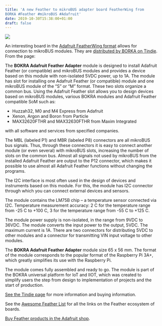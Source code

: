 ```yaml
---
title: 'A new Feather to mikroBUS adapter board FeatherWing from
BORKA #Feather #mikroBUS #Adafruit'
date: 2019-10-30T15:38:00+01:00
draft: false
---
```


![](https://cdn-blog.adafruit.com/uploads/2019/10/Untitled-105.png)

An interesting board in the [Adafruit FeatherWing format](https://www.adafruit.com/category/943) allows for connection to mikroBUS modules. They are [distributed by BORKA on Tindie](https://www.tindie.com/products/bokra/adapter-for-adafruit-feather/). From the page:

The **BOKRA Adafruit Feather Adapter** module is designed to install Adafruit Feather (or compatible) and mikroBUS modules and provides a device based on this module with non-isolated 5VDC power, up to 1A. The module has slot for installing one Adafruit Feather (or compatible) module and one mikroBUS module of the “S” or “M” format. These two slots organize a common bus. Using the Adafruit Feather slot allows you to design devices based on mikroBUS modules, various BOKRA modules and Adafruit Feather compatible SoM such as:

*   Huzzah32, M0 and M4 Express from Adafruit
*   Xenon, Argon and Boron from Particle
*   MAX32620FTHR and MAX32630FTHR from Maxim Integrated

with all software and services from specified companies.

The MBL (labeled P1) and MBR (labeled P8) connectors are all mikroBUS bus signals. Thus, through these connectors it is easy to connect another module (or even several) with mikroBUS slots, increasing the number of slots on the common bus. Almost all signals not used by mikroBUS from the installed Adafruit Feather are output to the P12 connector, which makes it possible to use almost all Adafruit Feather functions without changing the programs.

The I2C interface is most often used in the design of devices and instruments based on this module. For this, the module has I2C connector through which you can connect external devices and sensors.

The module contains the LM75B chip – a temperature sensor connected via I2C. Temperature measurement accuracy: 2 C for the temperature range from -25 C to +100 C, 3 for the temperature range from -55 C to +125 C.

The module power supply is non-isolated, in the range from 9VDC to 36VDC. The module converts the input power to the output, 5VDC. The maximum current is 1A. There are two connectors for distributing 5VDC to other modules and a connector for transmitting VIN input voltage to other modules.

The **BOKRA Adafruit Feather Adapter** module size 65 x 56 mm. The format of the module corresponds to the popular format of the Raspberry Pi 3A+, which greatly simplifies its use with the Raspberry Pi.

The module comes fully assembled and ready to go. The module is part of the BOKRA universal platform for IoT and IIOT, which was created to simplify users the step from design to implementation of projects and the start of production.

[See the Tindie page](https://www.tindie.com/products/bokra/adapter-for-adafruit-feather/) for more information and buying information.

See the [Awesome Feather List](https://github.com/adafruit/awesome-feather/blob/master/README.md) for all the links on the Feather ecosystem of boards.

[Buy Feather products in the Adafruit shop](https://www.adafruit.com/category/943).